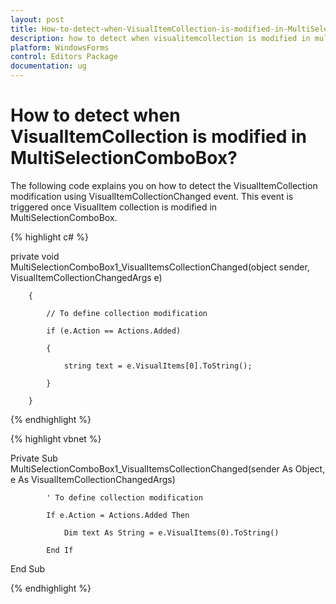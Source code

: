 ```yaml
---
layout: post
title: How-to-detect-when-VisualItemCollection-is-modified-in-MultiSelectionComboBox
description: how to detect when visualitemcollection is modified in multiselectioncombobox
platform: WindowsForms
control: Editors Package
documentation: ug
---
```


# How to detect when VisualItemCollection is modified in MultiSelectionComboBox?

The following code explains you on how to detect the VisualItemCollection modification using VisualItemCollectionChanged event. This event is triggered once VisualItem collection is modified in MultiSelectionComboBox.

{% highlight c# %}

private void MultiSelectionComboBox1_VisualItemsCollectionChanged(object sender, VisualItemCollectionChangedArgs e)

        {

            // To define collection modification

            if (e.Action == Actions.Added)

            {

                string text = e.VisualItems[0].ToString();

            }

        }

{% endhighlight %}

{% highlight vbnet %}

Private Sub MultiSelectionComboBox1_VisualItemsCollectionChanged(sender As Object, e As VisualItemCollectionChangedArgs)

            ' To define collection modification

            If e.Action = Actions.Added Then

                Dim text As String = e.VisualItems(0).ToString()

            End If

 End Sub
 
{% endhighlight %}